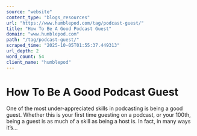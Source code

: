 ```yaml
---
source: "website"
content_type: "blogs_resources"
url: "https://www.humblepod.com/tag/podcast-guest/"
title: "How To Be A Good Podcast Guest"
domain: "www.humblepod.com"
path: "/tag/podcast-guest/"
scraped_time: "2025-10-05T01:55:37.449313"
url_depth: 2
word_count: 54
client_name: "humblepod"
---
```


# How To Be A Good Podcast Guest

One of the most under-appreciated skills in podcasting is being a good guest. Whether this is your first time guesting on a podcast, or your 100th, being a guest is as much of a skill as being a host is. In fact, in many ways it’s...